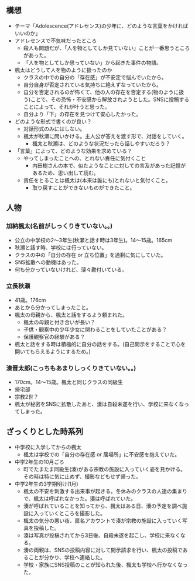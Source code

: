 ## 構想
- テーマ「Adolescence(アドレセンス)の少年に、どのような言葉をかければいいのか」
- アドレセンスで不気味だったところ
	- 殺人も問題だが、「人を物としてしか見ていない」ことが一番思うところがあった。
	- 「人を物としてしか思っていない」から起きた事件の物語。
- 楓太はどうして人を物のように扱ったのか
	- クラスの中での自分の「存在感」が不安定で悩んでいたから。
	- 自分自身が否定されている気持ちに絶えずなっていたから。
	- 自分を否定されるのが怖くて、他の人の存在を否定する(物のように扱う)ことで、その恐怖・不安感から解放されようとした。SNSに投稿することによって、それが叶うと思った。
	- 自分より「下」の存在を見つけて安心したかった。
- どのような形式で書くのが良い？
	- 対話形式のみにはしない。
	- 楓太が秋瀬に問いかける。主人公が答えを渡す形で、対話をしていく。
		- 楓太と秋瀬は、どのような状況だったら話しやすいだろう？
- 「言葉」によって、どのような効果を求めている？
	- やってしまったことへの、とれない責任に気付くこと
		- 内田樹さんの本で、似たようなことに対しての言及があった記憶があるため、思い出して読む。
	- 責任をとることは楓太は(本来は誰にも)とれないと気付くこと。
		- 取り戻すことができないものができたこと。
## 人物
### 加納楓太(名前がしっくりきていない。。)
- 公立の中学校の2〜3年生(秋瀬と話す時は3年生)。14〜15歳。165cm
- 秋瀬と話す時、学校には行っていない。
- クラスの中の「自分の存在 or 立ち位置」を過剰に気にしていた。
- SNS拡散への動機はあった。
- 何も分かっていないけれど、薄々勘付いている。

### 立長秋瀬
- 41歳。176cm
- あとから分かってしまったこと。
- 楓太の母親から、楓太と話をするよう頼まれた。
	- 楓太の母親と付き合いが長い？
	- 子供・観察中の少年少女に関わることをしていたことがある？
	- 保護観察官の経験がある？
- 楓太と話をする時は積極的に自分の話をする。(自己開示をすることで心を開いてもらえるようにするため。)

### 湊晋太郎(こっちもあまりしっくりきていない。。)
- 170cm。14〜15歳。楓太と同じクラスの同級生
- 帰宅部
- 宗教2世？
- 楓太が秘密をSNSに拡散したあと、湊は自殺未遂を行い、学校に来なくなってしまった。

## ざっくりとした時系列
- 中学校に入学してからの楓太
	- 楓太は学校での「自分の存在感 or 居場所」に不安感を抱えていた。
- 中学2年生の10月ごろ
	- 町でたまたま同級生(湊)がある宗教の施設に入っていく姿を見かける。その時は特に気に止めず、撮影などもせず帰った。
- 中学2年生の3学期明け(1月)
	- 楓太の不安を刺激する出来事が起きる。冬休みのクラスの人達の集まりで、楓太は呼ばれなかった。湊は呼ばれていた。
	- 湊が呼ばれていることを知ってから、楓太はある日、湊の予定を調べ施設に入っていくところを撮影した。
	- 楓太の気分の悪い夜、匿名アカウントで湊が宗教の施設に入っていく写真を投稿した。
	- 湊は写真が投稿されてから3日後、自殺未遂を起こし、学校に来なくなる。
	- 湊の両親は、SNSの投稿内容に対して開示請求を行い、楓太の投稿であることが分かり、学校へ連絡した。
	- 学校・家族にSNS投稿のことが知られた後、楓太も学校へ行かなくなった。